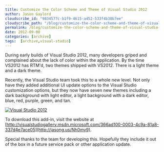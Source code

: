 ```yaml
---
title: Customize the Color Scheme and Theme of Visual Studio 2012
author: Jason Gaylord
cloudscribe_id: "9834577c-b1f9-4615-a452-533f4b30b7ee"
cloudscribe_path: "/blog/customize-the-color-scheme-and-theme-of-visual-studio-2012"
permalink: /blog/customize-the-color-scheme-and-theme-of-visual-studio-2012
date: 2012-09-08
categories: [archive]
tags:  [archive,visual-studio]
---
```


During early builds of Visual Studio 2012, many developers griped and complained about the lack of color within the application. By the time VS2012 has RTM'd, two themes shipped with VS2012. There is a light theme and a dark theme.

Recently, the Visual Studio team took this to a whole new level. Not only have they added additional UI update options to the Visual Studio customization options, but they now have seven new themes including a dark background with light editor, a light background with a dark editor, blue, red, purple, green, and tan.

[![Visual Studio 2012](https://cdn.jasongaylord.com/images/2012/09/07/screenshot_2.png "Visual Studio 2012")](https://cdn.jasongaylord.com/images/2012/09/07/screenshot_2.png)

To download this add-in, visit the website at [http://visualstudiogallery.msdn.microsoft.com/366ad100-0003-4c9a-81a8-337d4e7ace05](http://jasong.us/Nh0my9).

Special thanks to the team for developing this. Hopefully they include it out of the box in a future service pack or other application update.